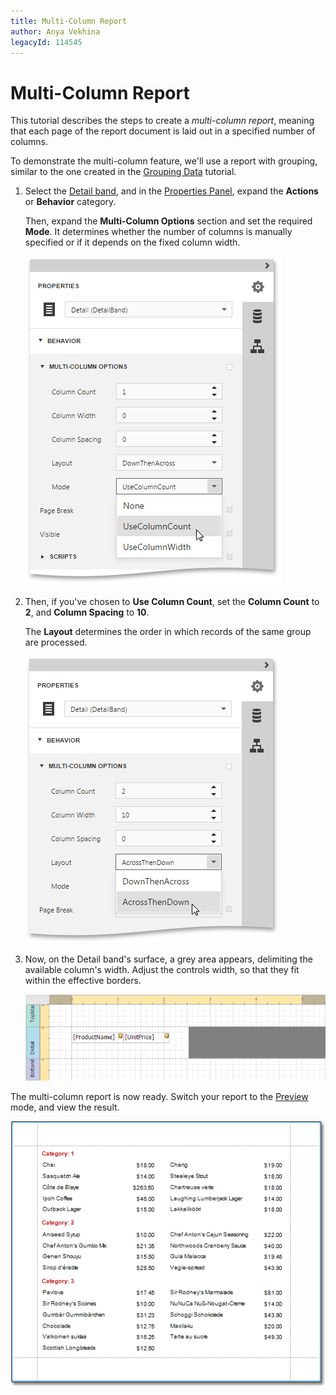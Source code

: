 ```yaml
---
title: Multi-Column Report
author: Anya Vekhina
legacyId: 114545
---
```

# Multi-Column Report
This tutorial describes the steps to create a _multi-column report_, meaning that each page of the report document is laid out in a specified number of columns.

To demonstrate the multi-column feature, we'll use a report with grouping, similar to the one created in the [Grouping Data](../creating-reports/shaping-data/grouping-data.md) tutorial.
1. Select the [Detail band](../report-elements/report-bands.md), and in the [Properties Panel](../interface-elements/properties-panel.md), expand the **Actions** or **Behavior** category.
	
	Then, expand the **Multi-Column Options** section and set the required **Mode**. It determines whether the number of columns is manually specified or if it depends on the fixed column width.
	
	![eud-multi-column-report-0](../../../images/img119059.png)
2. Then, if you've chosen to **Use Column Count**, set the **Column Count** to **2**, and **Column Spacing** to **10**.
	
	The **Layout** determines the order in which records of the same group are processed.
	
	![eud-multi-column-report-1](../../../images/img119060.png)
3. Now, on the Detail band's surface, a grey area appears, delimiting the available column's width. Adjust the controls width, so that they fit within the effective borders.
	
	![eud-multi-column-report-2](../../../images/img119061.png)

The multi-column report is now ready. Switch your report to the [Preview](../document-preview.md) mode, and view the result.

![RD_CreateReports_MultiColumn_3](../../../images/img8351.png)